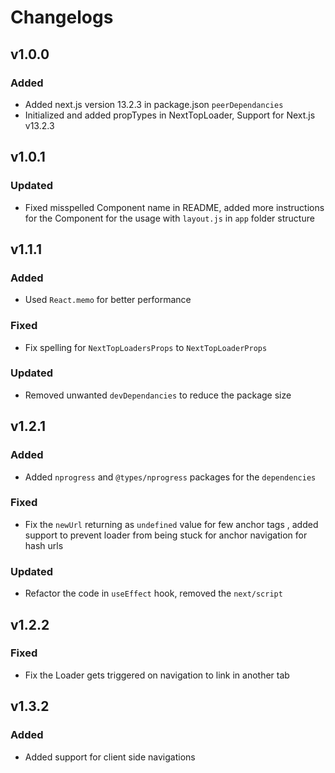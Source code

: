 # Changelogs

## v1.0.0

### Added

- Added next.js version 13.2.3 in package.json `peerDependancies`
- Initialized and added propTypes in NextTopLoader, Support for Next.js v13.2.3

## v1.0.1

### Updated

- Fixed misspelled Component name in README, added more instructions for the Component for the usage with `layout.js` in `app` folder structure

## v1.1.1

### Added

- Used `React.memo` for better performance

### Fixed

- Fix spelling for `NextTopLoadersProps` to `NextTopLoaderProps`

### Updated

- Removed unwanted `devDependancies` to reduce the package size

## v1.2.1

### Added

- Added `nprogress` and `@types/nprogress` packages for the `dependencies`

### Fixed

- Fix the `newUrl` returning as `undefined` value for few anchor tags , added support to prevent loader from being stuck for anchor navigation for hash urls

### Updated

- Refactor the code in `useEffect` hook, removed the `next/script`

## v1.2.2

### Fixed

- Fix the Loader gets triggered on navigation to link in another tab

## v1.3.2

### Added

- Added support for client side navigations
